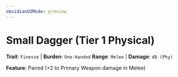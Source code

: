 ```yaml
---
obsidianUIMode: preview
---
```

# Small Dagger (Tier 1 Physical)

**Trait**: `Finesse` | **Burden**: `One-Handed`
**Range**: `Melee` | **Damage**: `d8 (Phy)`

**Feature**: Paired (+2 to Primary Weapon damage in Melee)
